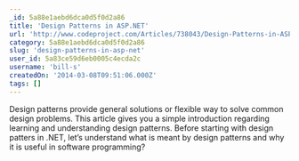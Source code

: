 ```yaml
---
_id: 5a88e1aebd6dca0d5f0d2a86
title: 'Design Patterns in ASP.NET'
url: 'http://www.codeproject.com/Articles/738043/Design-Patterns-in-ASP-NET'
category: 5a88e1aebd6dca0d5f0d2a86
slug: 'design-patterns-in-asp-net'
user_id: 5a83ce59d6eb0005c4ecda2c
username: 'bill-s'
createdOn: '2014-03-08T09:51:06.000Z'
tags: []
---
```


Design patterns provide general solutions or flexible way to solve common design problems. This article gives you a simple introduction regarding learning and understanding design patterns. Before starting with design patters in .NET, let’s understand what is meant by design patterns and why it is useful in software programming?
